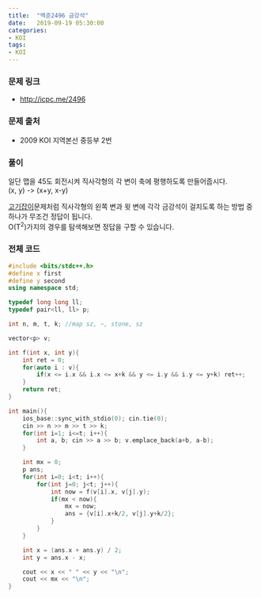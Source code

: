 ```yaml
---
title:  "백준2496 금강석"
date:   2019-09-19 05:30:00
categories:
- KOI
tags:
- KOI
---
```


### 문제 링크
* http://icpc.me/2496

### 문제 출처
* 2009 KOI 지역본선 중등부 2번

### 풀이
일단 맵을 45도 회전시켜 직사각형의 각 변이 축에 평행하도록 만들어줍시다.<br>
(x, y) -> (x+y, x-y)

[고기잡이](icpc.me/7573)문제처럼 직사각형의 왼쪽 변과 윗 변에 각각 금강석이 걸치도록 하는 방법 중 하나가 무조건 정답이 됩니다.<br>
O(T<sup>2</sup>)가지의 경우를 탐색해보면 정답을 구할 수 있습니다.

### 전체 코드
```cpp
#include <bits/stdc++.h>
#define x first
#define y second
using namespace std;

typedef long long ll;
typedef pair<ll, ll> p;

int n, m, t, k; //map sz, ~, stone, sz

vector<p> v;

int f(int x, int y){
	int ret = 0;
	for(auto i : v){
		if(x <= i.x && i.x <= x+k && y <= i.y && i.y <= y+k) ret++;
	}
	return ret;
}

int main(){
	ios_base::sync_with_stdio(0); cin.tie(0);
	cin >> n >> m >> t >> k;
	for(int i=1; i<=t; i++){
		int a, b; cin >> a >> b; v.emplace_back(a+b, a-b);
	}

	int mx = 0;
	p ans;
	for(int i=0; i<t; i++){
		for(int j=0; j<t; j++){
			int now = f(v[i].x, v[j].y);
			if(mx < now){
				mx = now;
				ans = {v[i].x+k/2, v[j].y+k/2};
			}
		}
	}

	int x = (ans.x + ans.y) / 2;
	int y = ans.x - x;

	cout << x << " " << y << "\n";
	cout << mx << "\n";
}
```
